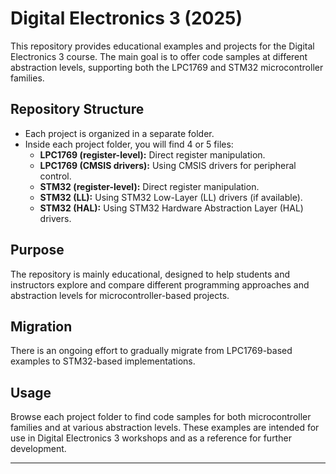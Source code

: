 # Digital Electronics 3 (2025)

This repository provides educational examples and projects for the Digital Electronics 3 course. The main goal is to offer code samples at different abstraction levels, supporting both the LPC1769 and STM32 microcontroller families.

## Repository Structure

- Each project is organized in a separate folder.
- Inside each project folder, you will find 4 or 5 files:
  - **LPC1769 (register-level):** Direct register manipulation.
  - **LPC1769 (CMSIS drivers):** Using CMSIS drivers for peripheral control.
  - **STM32 (register-level):** Direct register manipulation.
  - **STM32 (LL):** Using STM32 Low-Layer (LL) drivers (if available).
  - **STM32 (HAL):** Using STM32 Hardware Abstraction Layer (HAL) drivers.

## Purpose

The repository is mainly educational, designed to help students and instructors explore and compare different programming approaches and abstraction levels for microcontroller-based projects.

## Migration

There is an ongoing effort to gradually migrate from LPC1769-based examples to STM32-based implementations.

## Usage

Browse each project folder to find code samples for both microcontroller families and at various abstraction levels. These examples are intended for use in Digital Electronics 3 workshops and as a reference for further development.

---
